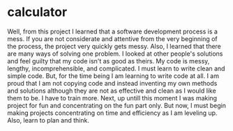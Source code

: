 # calculator

Well, from this project I learned that a software development process is a mess. If you are not considerate and attentive from
the very beginning of the process, the project very quickly gets messy.
Also, I learned that there are many ways of solving one problem. I looked at other people's solutions and feel guilty that my
code isn't as good as theirs. My code is messy, lengthy, incomprehensible, and complicated. I must learn to write clean and simple code. But, for the time being I am learning to write code at all. I am proud that I am not copying code and instead inventing my own methods and solutions although they are not as effective and clean as I would like them to be. I have to train more.
Next, up untill this moment I was making project for fun and concentrating on the fun part only. But now, I must begin making projects concentrating on time and efficiency as I am leveling up.
Also, learn to plan and think.
